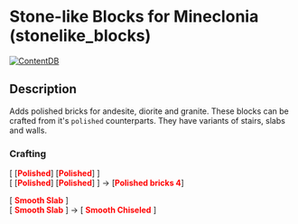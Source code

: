 # Stone-like Blocks for Mineclonia (stonelike_blocks)
[![ContentDB](https://content.minetest.net/packages/dougsouza26/stonelike_blocks/shields/downloads/)](https://content.minetest.net/packages/dougsouza26/stonelike_blocks/)
## Description
Adds polished bricks for andesite, diorite and granite. These blocks can be crafted from it's ```polished``` counterparts. They have variants of stairs, slabs and walls.
### Crafting
[ \[<span style="color:red">**Polished**</span>\] \[<span style="color:red">**Polished**</span>\] ] <br>
[ \[<span style="color:red">**Polished**</span>\] \[<span style="color:red">**Polished**</span>\] ] &rarr; [<span style="color:red">**Polished bricks 4**</span>]

[ <span style="color:red">**Smooth Slab**</span> ]<br>
[ <span style="color:red">**Smooth Slab**</span> ] &rarr; [ <span style="color:red">**Smooth Chiseled**</span> ]
